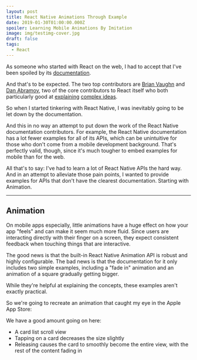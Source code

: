 ```yaml
---
layout: post
title: React Native Animations Through Example
date: 2019-01-30T01:00:00.000Z
spoiler: Learning Mobile Animations By Imitation
image: img/testimg-cover.jpg
draft: false
tags:
  - React
---
```


As someone who started with React on the web, I had to accept that I've been spoiled by its [documentation](https://github.com/reactjs/reactjs.org).

And that's to be expected. The two top contributors are [Brian Vaughn](https://github.com/bvaughn) and [Dan Abramov](https://github.com/gaearon), two of the core contributors to React itself who both particularly good at [explaining](https://youtu.be/ByBPyMBTzM0?t=2003) [complex ideas](https://overreacted.io/how-does-react-tell-a-class-from-a-function/).

So when I started tinkering with React Native, I was inevitably going to be let down by the documentation.

And this in no way an attempt to put down the work of the React Native documentation contributors. For example, the React Native documentation has a lot fewer examples for all of its APIs, which can be unintuitive for those who don't come from a mobile development background. That's perfectly valid, though, since it's much tougher to embed examples for mobile than for the web.

All that's to say: I've had to learn a lot of React Native APIs the hard way. And in an attempt to alleviate those pain points, I wanted to provide examples for APIs that don't have the clearest documentation. Starting with Animation.

---

## Animation

On mobile apps especially, little animations have a huge effect on how your app "feels" and can make it seem much more fluid. Since users are interacting directly with their finger on a screen, they expect consistent feedback when touching things that are interactive.

The good news is that the built-in React Native Animation API is robust and highly configurable. The bad news is that the documentation for it only includes two simple examples, including a "fade in" animation and an animation of a square gradually getting bigger.

While they're helpful at explaining the concepts, these examples aren't exactly practical.

So we're going to recreate an animation that caught my eye in the Apple App Store:

<!-- ADD GIF HERE -->

We have a good amount going on here:
- A card list scroll view
- Tapping on a card decreases the size slightly
- Releasing causes the card to smoothly become the entire view, with the rest of the content fading in


